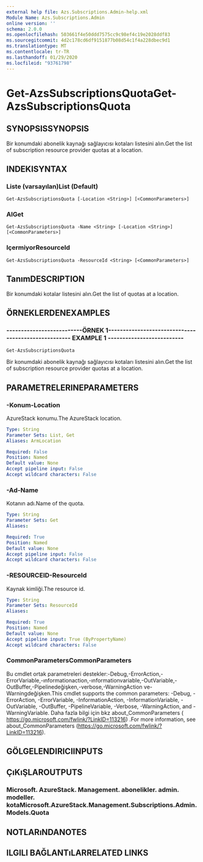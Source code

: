 ```yaml
---
external help file: Azs.Subscriptions.Admin-help.xml
Module Name: Azs.Subscriptions.Admin
online version: ''
schema: 2.0.0
ms.openlocfilehash: 503661f4e50ddd7575cc9c98ef4c19e2028ddf83
ms.sourcegitcommit: 4d2c178cd6df9151877b08d54c1f4a228dbec9d1
ms.translationtype: MT
ms.contentlocale: tr-TR
ms.lasthandoff: 01/29/2020
ms.locfileid: "93761798"
---
```

# <span data-ttu-id="c6f3e-101">Get-AzsSubscriptionsQuota</span><span class="sxs-lookup"><span data-stu-id="c6f3e-101">Get-AzsSubscriptionsQuota</span></span>

## <span data-ttu-id="c6f3e-102">SYNOPSIS</span><span class="sxs-lookup"><span data-stu-id="c6f3e-102">SYNOPSIS</span></span>
<span data-ttu-id="c6f3e-103">Bir konumdaki abonelik kaynağı sağlayıcısı kotaları listesini alın.</span><span class="sxs-lookup"><span data-stu-id="c6f3e-103">Get the list of subscription resource provider quotas at a location.</span></span>

## <span data-ttu-id="c6f3e-104">INDEKI</span><span class="sxs-lookup"><span data-stu-id="c6f3e-104">SYNTAX</span></span>

### <span data-ttu-id="c6f3e-105">Liste (varsayılan)</span><span class="sxs-lookup"><span data-stu-id="c6f3e-105">List (Default)</span></span>
```
Get-AzsSubscriptionsQuota [-Location <String>] [<CommonParameters>]
```

### <span data-ttu-id="c6f3e-106">Al</span><span class="sxs-lookup"><span data-stu-id="c6f3e-106">Get</span></span>
```
Get-AzsSubscriptionsQuota -Name <String> [-Location <String>] [<CommonParameters>]
```

### <span data-ttu-id="c6f3e-107">Içermiyor</span><span class="sxs-lookup"><span data-stu-id="c6f3e-107">ResourceId</span></span>
```
Get-AzsSubscriptionsQuota -ResourceId <String> [<CommonParameters>]
```

## <span data-ttu-id="c6f3e-108">Tanım</span><span class="sxs-lookup"><span data-stu-id="c6f3e-108">DESCRIPTION</span></span>
<span data-ttu-id="c6f3e-109">Bir konumdaki kotalar listesini alın.</span><span class="sxs-lookup"><span data-stu-id="c6f3e-109">Get the list of quotas at a location.</span></span>

## <span data-ttu-id="c6f3e-110">ÖRNEKLERDEN</span><span class="sxs-lookup"><span data-stu-id="c6f3e-110">EXAMPLES</span></span>

### <span data-ttu-id="c6f3e-111">--------------------------ÖRNEK 1--------------------------</span><span class="sxs-lookup"><span data-stu-id="c6f3e-111">-------------------------- EXAMPLE 1 --------------------------</span></span>
```
Get-AzsSubscriptionsQuota
```

<span data-ttu-id="c6f3e-112">Bir konumdaki abonelik kaynağı sağlayıcısı kotaları listesini alın.</span><span class="sxs-lookup"><span data-stu-id="c6f3e-112">Get the list of subscription resource provider quotas at a location.</span></span>

## <span data-ttu-id="c6f3e-113">PARAMETRELERINE</span><span class="sxs-lookup"><span data-stu-id="c6f3e-113">PARAMETERS</span></span>

### <span data-ttu-id="c6f3e-114">-Konum</span><span class="sxs-lookup"><span data-stu-id="c6f3e-114">-Location</span></span>
<span data-ttu-id="c6f3e-115">AzureStack konumu.</span><span class="sxs-lookup"><span data-stu-id="c6f3e-115">The AzureStack location.</span></span>

```yaml
Type: String
Parameter Sets: List, Get
Aliases: ArmLocation

Required: False
Position: Named
Default value: None
Accept pipeline input: False
Accept wildcard characters: False
```

### <span data-ttu-id="c6f3e-116">-Ad</span><span class="sxs-lookup"><span data-stu-id="c6f3e-116">-Name</span></span>
<span data-ttu-id="c6f3e-117">Kotanın adı.</span><span class="sxs-lookup"><span data-stu-id="c6f3e-117">Name of the quota.</span></span>

```yaml
Type: String
Parameter Sets: Get
Aliases: 

Required: True
Position: Named
Default value: None
Accept pipeline input: False
Accept wildcard characters: False
```

### <span data-ttu-id="c6f3e-118">-RESOURCEID</span><span class="sxs-lookup"><span data-stu-id="c6f3e-118">-ResourceId</span></span>
<span data-ttu-id="c6f3e-119">Kaynak kimliği.</span><span class="sxs-lookup"><span data-stu-id="c6f3e-119">The resource id.</span></span>

```yaml
Type: String
Parameter Sets: ResourceId
Aliases: 

Required: True
Position: Named
Default value: None
Accept pipeline input: True (ByPropertyName)
Accept wildcard characters: False
```

### <span data-ttu-id="c6f3e-120">CommonParameters</span><span class="sxs-lookup"><span data-stu-id="c6f3e-120">CommonParameters</span></span>
<span data-ttu-id="c6f3e-121">Bu cmdlet ortak parametreleri destekler:-Debug,-ErrorAction,-ErrorVariable,-ınformationaction,-ınformationvariable,-OutVariable,-OutBuffer,-Pipelinedeğişken,-verbose,-WarningAction ve-Warningdeğişken.</span><span class="sxs-lookup"><span data-stu-id="c6f3e-121">This cmdlet supports the common parameters: -Debug, -ErrorAction, -ErrorVariable, -InformationAction, -InformationVariable, -OutVariable, -OutBuffer, -PipelineVariable, -Verbose, -WarningAction, and -WarningVariable.</span></span> <span data-ttu-id="c6f3e-122">Daha fazla bilgi için bkz about_CommonParameters ( https://go.microsoft.com/fwlink/?LinkID=113216) .</span><span class="sxs-lookup"><span data-stu-id="c6f3e-122">For more information, see about_CommonParameters (https://go.microsoft.com/fwlink/?LinkID=113216).</span></span>

## <span data-ttu-id="c6f3e-123">GÖLGELENDIRICI</span><span class="sxs-lookup"><span data-stu-id="c6f3e-123">INPUTS</span></span>

## <span data-ttu-id="c6f3e-124">ÇıKıŞLAR</span><span class="sxs-lookup"><span data-stu-id="c6f3e-124">OUTPUTS</span></span>

### <span data-ttu-id="c6f3e-125">Microsoft. AzureStack. Management. abonelikler. admin. modeller. kota</span><span class="sxs-lookup"><span data-stu-id="c6f3e-125">Microsoft.AzureStack.Management.Subscriptions.Admin.Models.Quota</span></span>

## <span data-ttu-id="c6f3e-126">NOTLARıNDA</span><span class="sxs-lookup"><span data-stu-id="c6f3e-126">NOTES</span></span>

## <span data-ttu-id="c6f3e-127">ILGILI BAĞLANTıLAR</span><span class="sxs-lookup"><span data-stu-id="c6f3e-127">RELATED LINKS</span></span>

